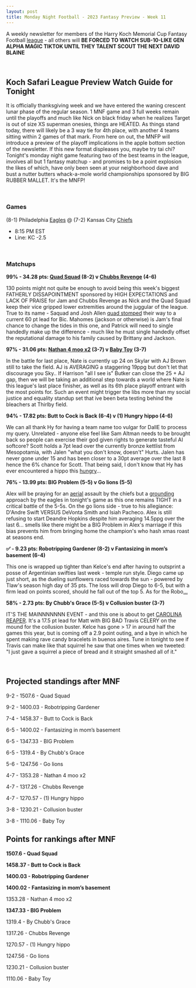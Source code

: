 ```yaml
---
layout: post
title: Monday Night Football - 2023 Fantasy Preview - Week 11
---
```


A weekly newsletter for members of the Harry Koch Memorial Cup Fantasy Football [league](https://imgur.com/a/8TzNR42) - all others will **BE FORCED TO WATCH SUB-10-LIKE GEN ALPHA MAGIC TIKTOK UNTIL THEY TALENT SCOUT THE NEXT DAVID BLAINE**

<br/>

## Koch Safari League Preview Watch Guide for Tonight

It is officially thanksgiving week and we have entered the waning crescent lunar phase of the regular season. 1 MNF game and 3 full weeks remain until the playoffs and much like Nick on black friday when he realizes Target is out of size XS superman onesies, things are HEATED. As things stand today, there will likely be a 3 way tie for 4th place, with another 4 teams sitting within 2 games of that mark. From here on out, the MNFP will introduce a preview of the playoff implications in the apple bottom section of the newsletter. If this new format displeases you, maybe try tai chi? Tonight's monday night game featuring two of the best teams in the league, involves all but 1 fantasy matchup - and promises to be a point explosion the likes of which, have only been seen at your neighborhood dave and bust a nutter butters whack-a-mole world championships sponsored by BIG RUBBER MALLET. It's the MNFP!  

<br/>

### Games
(8-1) Philadelphia [Eagles](https://static.boredpanda.com/blog/wp-content/uploads/2019/10/large-bird-harpy-eagle-5d9311beaea36__700.jpg) @ (7-2) Kansas City [Chiefs](https://external-preview.redd.it/0oOQ4TGvwoUgQfQKHHVQfQ2iWzQsYNdN9EgizBbVtpo.jpg?auto=webp&s=bfb6cda791b388cc90464bfa0a3dd2642529457f)
* 8:15 PM EST
* Line: KC -2.5

<br/>

### Matchups
	
**99% - 34.28 pts: [Quad Squad](https://imgur.com/a/Nfshwhl) (8-2) v [Chubbs Revenge](https://imgur.com/a/LHN5SJ5) (4-6)**

130 points might not quite be enough to avoid being this week's biggest FATHERLY DISSAPOINTMENT sponsored by HIGH EXPECTATIONS and LACK OF PRAISE for Jam and Chubbs Revenge as Nick and the Quad Squad keep their vice gripped lower extremities around the juggular of the league. True to its name - Saquad and Josh Allen [quad stomped](https://i.ytimg.com/vi/uAnmyxUN7Kk/maxresdefault.jpg) their way to a current 60 pt lead for Bic.  Mahomes (jackson or otherwise) is Jam's final chance to change the tides in this one, and Patrick will need to single handedly make up the difference - much like he must single handedly offset the reputational damage to his family caused by Brittany and Jackson. 

**97% - 31.06 pts: [Nathan 4 moo x2](https://imgur.com/a/7ev8Cvx) (3-7) v [Baby Toy](https://imgur.com/a/zsbEcuY) (3-7)**

In the battle for last place, Nate is currently up 24 on Skylar with AJ Brown still to take the field. AJ is AVERAGING a staggering 19ppg but don't let that discourage you Sky.. If Harrison "all I see is" Butker can close the 25 + AJ gap, then we will be taking an additional step towards a world where Nate is this league's last place finisher, as well as its 6th place playoff entrant with the most points for. Such an event might trigger the libs more than my social justice and equality standup set that ive been beta testing behind the bleachers at Thirlby field. 

**94% - 17.82 pts: Butt to Cock is Back (6-4) v (1) Hungry hippo (4-6)**

We can all thank Hy for having a team name too vulgar for DallE to process my query. Unrelated - anyone else feel like Sam Altman needs to be brought back so people can exercise their god given rights to generate tasteful AI softcore? Scott holds a 7pt lead over the currently bronze kettlist from Mesopotamia, with Jalen "what you don't know, doesn't" Hurts. Jalen has never gone under 15 and has been closer to a 30pt average over the last 8 hence the 6% chance for Scott. That being said, I don't know that Hy has ever encountered a hippo this [hungry](https://imgur.com/a/ajOdRJz)... 

**76% - 13.99 pts: BIG Problem (5-5) v Go lions (5-5)**

Alex will be praying for an [aerial](https://files.ekmcdn.com/allwallpapers/images/disney-ariel-mermaid-mural-wallpaper-90x202cm-31852-1-p.jpg) assault by the chiefs but a [grounding](https://www.youtube.com/watch?v=L5FybAebFdA) approach by the eagles in tonight's game as this one remains TIGHT in a critical battle of the 5-5s. On the go lions side - true to his allegiance: D'Andre Swift VERSUS DeVonta Smith and Isiah Pacheco. Alex is still refusing to start Deandre Hopkins despite him averaging 14.5ppg over the last 6... smells like there might be a BIG Problem in Alex's marriage if this bias prevents him from bringing home the champion's who hash xmas roast at seasons end.     

**✅ - 9.23 pts: Robotripping Gardener (8-2) v Fantasizing in mom’s basement (6-4)**

This one is wrapped up tighter than Kelce's end after having to outsprint a posse of Argentinian swifties last week - temple run style. Diego came up just short, as the dueling sunflowers raced towards the sun - powered by Tlaw's season high day of 35 pts. The loss will drop Diego to 6-5, but with a firm lead on points scored, should he fall out of the top 5. As for the Robo[...](https://youtu.be/-Z8rJXxkwfo?si=OFTp9uN-cRPj8JG8&t=58)   

**58% - 2.73 pts: By Chubb's Grace (5-5) v Collusion buster (3-7)**

IT'S THE MAINNNNNNN EVENT - and this one is about to get [CAROLINA REAPER](https://imageio.forbes.com/blogs-images/cognitiveworld/files/2018/09/ScovilleScaleOfPepperHeat-S-1200x1738.jpg?height=1029&width=711&fit=bounds). It's a 17.5 pt lead for Matt with BIG BAD Travis CELERY on the mound for the collusion buster. Kelce has gone > 17 in around half the games this year, but is coming off a 2.9 point outing, and a bye in which he spent making rave candy bracelets in buenos aires. Tune in tonight to see if Travis can make like that squirrel he saw that one times when we tweeted: "I just gave a squirrel a piece of bread and it straight smashed all of it."  

<br/>

## Projected standings after MNF

9-2  -  1507.6  -  Quad Squad

9-2  -  1400.03  -  Robotripping Gardener

7-4  -  1458.37  -  Butt to Cock is Back

6-5  -  1400.02  -  Fantasizing in mom’s basement

6-5  -  1347.33  -  BIG Problem

6-5  -  1319.4  -  By Chubb's Grace

5-6  -  1247.56  -  Go lions

4-7  -  1353.28  -  Nathan 4 moo x2

4-7  -  1317.26  -  Chubbs Revenge

4-7  -  1270.57  -  (1) Hungry hippo

3-8  -  1230.21  -  Collusion buster

3-8  -  1110.06  -  Baby Toy

## Points for rankings after MNF

**1507.6  -  Quad Squad**

**1458.37  -  Butt to Cock is Back**

**1400.03  -  Robotripping Gardener**

**1400.02  -  Fantasizing in mom’s basement**

1353.28  -  Nathan 4 moo x2

**1347.33  -  BIG Problem**

1319.4  -  By Chubb's Grace

1317.26  -  Chubbs Revenge

1270.57  -  (1) Hungry hippo

1247.56  -  Go lions

1230.21  -  Collusion buster

1110.06  -  Baby Toy

<br/>
